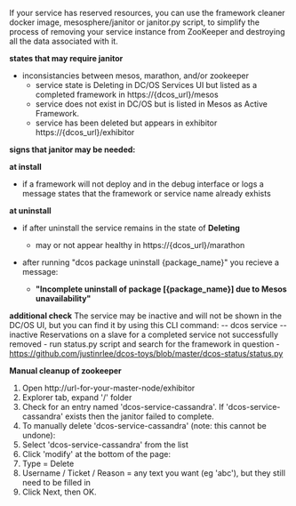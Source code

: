 If your service has reserved resources, you can use the framework cleaner docker image, mesosphere/janitor or janitor.py script, to simplify the process of removing your service instance from ZooKeeper and destroying all the data associated with it.

**states that may require janitor**
  - inconsistancies between mesos, marathon, and/or zookeeper
     - service state is Deleting in DC/OS Services UI but listed as a completed framework in https://{dcos_url}/mesos
     - service does not exist in DC/OS but is listed in Mesos as Active Framework.
     - service has been deleted but appears in exhibitor https://{dcos_url}/exhibitor
     
**signs that janitor may be needed:**

**at install**
* if a framework will not deploy and in the debug interface or logs a message states that the framework or service name already exhists 

**at uninstall**
* if after uninstall the service remains in the state of **Deleting**
   - may or not appear healthy in https://{dcos_url}/marathon 

* after running "dcos package uninstall {package_name}" you recieve a message:
  - **"Incomplete uninstall of package [{package_name}] due to Mesos unavailability"**


**additional check**
The service may be inactive and will not be shown in the DC/OS UI, but you can find it by using this CLI command:
   -- dcos service --inactive
Reservations on a slave for a completed service not successfully removed
    - run status.py script and search for the framework in question
       -https://github.com/justinrlee/dcos-toys/blob/master/dcos-status/status.py
         

**Manual cleanup of zookeeper**
1. Open http://url-for-your-master-node/exhibitor
2. Explorer tab, expand '/' folder
3. Check for an entry named 'dcos-service-cassandra'. If 'dcos-service-cassandra' exists then the janitor failed to complete.
4. To manually delete 'dcos-service-cassandra' (note: this cannot be undone):
5. Select 'dcos-service-cassandra' from the list
6. Click 'modify' at the bottom of the page:
7. Type = Delete
8. Username / Ticket / Reason = any text you want (eg 'abc'), but they still need to be filled in
9. Click Next, then OK.
